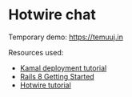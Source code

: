 # Hotwire chat

Temporary demo: https://temuuj.in

Resources used:
- [Kamal deployment tutorial](https://www.youtube.com/watch?v=9mHGKBoYeNI)
- [Rails 8 Getting Started](https://guides.rubyonrails.org/getting_started.html)
- [Hotwire tutorial](https://www.hotrails.dev/turbo-rails)
